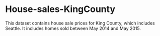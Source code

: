 # House-sales-KingCounty
This dataset contains house sale prices for King County, which includes Seattle. It includes homes sold between May 2014 and May 2015.
